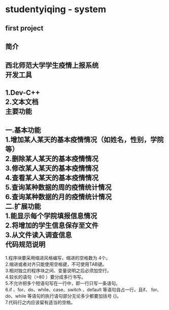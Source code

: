 # studentyiqing - system  
## first project  
简介 
---
西北师范大学学生疫情上报系统  
开发工具  
---
1.Dev-C++  
2.文本文档    
主要功能  
---
一.基本功能  
1.增加某人某天的基本疫情情况（如姓名，性别，学院等）  
2.删除某人某天的基本疫情情况  
3.修改某人某天的基本疫情情况  
4.查看某人某天的基本疫情情况  
5.查询某种数据的周的疫情统计情况  
6.查询某种数据的月的疫情统计情况  
二.扩展功能  
1.能显示每个学院填报信息情况  
2.将增加的学生信息保存至文件  
3.从文件读入调查信息  
代码规范说明
---
1.程序块要采用缩进风格编写，缩进的空格数为 4个。  
2.缩进或者对齐只能使用空格键，不可使用TAB键。  
3.相对独立的程序块之间、变量说明之后必须加空行。  
4.较长的语句（>80 ）要分成多行书写。  
5.不允许把多个短语句写在一行中，即一行只写一条语句。  
6.if 、for、do、while、case、switch 、default 等语句自占一行，且if、 for、do、while 等语句的执行语句部分无论多少都要加括号 {}。  
7.代码行之内应该留有适当的空格。  
